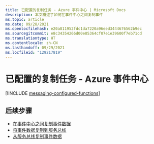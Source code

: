 ```yaml
---
title: 已配置的复制任务 - Azure 事件中心 | Microsoft Docs
description: 本文概述了如何在事件中心之间复制事件
ms.topic: article
ms.date: 09/28/2021
ms.openlocfilehash: e20a811952fdc1da7220a96eed3444676562b9ec
ms.sourcegitcommit: e8c34354266d00e85364cf07e1e39600f7eb71cd
ms.translationtype: HT
ms.contentlocale: zh-CN
ms.lasthandoff: 09/29/2021
ms.locfileid: "129217819"
---
```

# <a name="configured-replication-tasks---azure-event-hubs"></a>已配置的复制任务 - Azure 事件中心

[!INCLUDE [messaging-configured-functions](../../includes/messaging-configured-functions.md)]

## <a name="next-steps"></a>后续步骤

* [在事件中心之间复制事件数据](https://github.com/Azure-Samples/azure-messaging-replication-dotnet/tree/main/functions/config/EventHubCopy)
* [将事件数据复制到服务总线](https://github.com/Azure-Samples/azure-messaging-replication-dotnet/tree/main/functions/config/EventHubCopyToServiceBus)
* [从服务总线复制事件数据](https://github.com/Azure-Samples/azure-messaging-replication-dotnet/tree/main/functions/config/ServiceBusCopyToEventHub)
